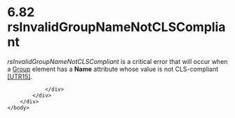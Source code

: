 <html dir="LTR" xmlns:mshelp="http://msdn.microsoft.com/mshelp" xmlns:ddue="http://ddue.schemas.microsoft.com/authoring/2003/5" xmlns:xlink="http://www.w3.org/1999/xlink" xmlns:tool="http://www.microsoft.com/tooltip">
    <head>
        <meta http-equiv="Content-Type" content="text/html; CHARSET=utf-8"></meta>
        <meta name="save" content="history"></meta>
        <title>6.82 rsInvalidGroupNameNotCLSCompliant</title>
        <xml>
            <mshelp:toctitle title="6.82 rsInvalidGroupNameNotCLSCompliant"></mshelp:toctitle>
            <mshelp:rltitle title="[MS-RDL]: rsInvalidGroupNameNotCLSCompliant"></mshelp:rltitle>
            <mshelp:keyword index="A" term="37a4a25e-0015-49af-bb3c-a25e66465b0a"></mshelp:keyword>
            <mshelp:attr name="DCSext.ContentType" value="open specification"></mshelp:attr>
            <mshelp:attr name="AssetID" value="37a4a25e-0015-49af-bb3c-a25e66465b0a"></mshelp:attr>
            <mshelp:attr name="TopicType" value="kbRef"></mshelp:attr>
            <mshelp:attr name="DCSext.Title" value="[MS-RDL]: rsInvalidGroupNameNotCLSCompliant" />
        </xml>
    </head>
    <body>
        <div id="header">
            <h1 class="heading">6.82 rsInvalidGroupNameNotCLSCompliant</h1>
        </div>
        <div id="mainSection">
            <div id="mainBody">
                <div id="allHistory" class="saveHistory"></div>
                <div id="sectionSection0" class="section" name="collapseableSection">
                    

<p><i>rsInvalidGroupNameNotCLSCompliant</i> is a critical error
that will occur when a <a href="dbfff811-1be7-4e8b-a5d2-6cc522317fbe.html">Group</a>
element has a <b>Name</b> attribute whose value is not CLS-compliant <a href="https://go.microsoft.com/fwlink/?LinkId=147989">[UTR15]</a>.</p>


                </div>
            </div>
        </div>
    </body>
</html>